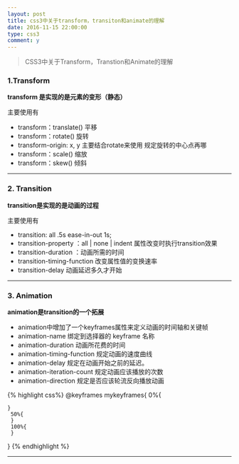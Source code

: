 ```yaml
---
layout: post
title: css3中关于transform，transiton和animate的理解
date: 2016-11-15 22:00:00
type: css3
comment: y
---
```


>CSS3中关于Transform，Transtion和Animate的理解

### 1.Transform

**transform 是实现的是元素的变形（静态）**

主要使用有

- transform：translate() 平移 
- transform：rotate() 旋转 
- transform-origin: x, y 主要结合rotate来使用 规定旋转的中心点再哪 
- transform：scale() 缩放 
- transform：skew() 倾斜

---





### 2. Transition

**transition是实现的是动画的过程**

主要使用有

- transition: all .5s ease-in-out 1s; 
- transition-property ：all | none | indent 属性改变时执行transition效果 
- transition-duration ：动画所需的时间 
- transition-timing-function 改变属性值的变换速率 
- transition-delay 动画延迟多久才开始

---
### 3. Animation

**animation是transition的一个拓展**

- animation中增加了一个keyframes属性来定义动画的时间轴和关键帧 
- animation-name 绑定到选择器的 keyframe 名称 
- animation-duration 动画所花费的时间 
- animation-timing-function 规定动画的速度曲线 
- animation-delay 规定在动画开始之前的延迟。 
- animation-iteration-count 规定动画应该播放的次数 
- animation-direction 规定是否应该轮流反向播放动画


{% highlight css%}
  @keyframes mykeyframes{
    0%{

    }
     50%{
     }
     100%{
     }
   }
{% endhighlight %}

---
